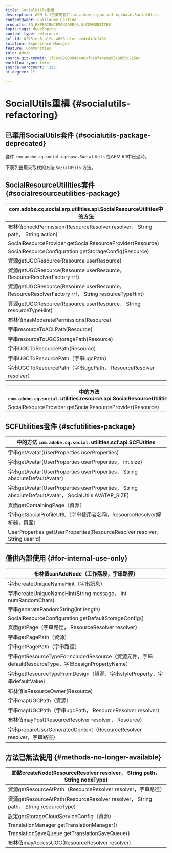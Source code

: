 ```yaml
---
title: SocialUtils重構
description: AEM 6.1已棄用套件com.adobe.cq.social.ugcbase.SocialUtils
contentOwner: Guillaume Carlino
products: SG_EXPERIENCEMANAGER/6.5/COMMUNITIES
topic-tags: developing
content-type: reference
exl-id: 0f731ec6-a12e-4098-a1ec-ee4cd4dc1432
solution: Experience Manager
feature: Communities
role: Admin
source-git-commit: 1f56c99980846400cfde8fa4e9a55e885bc2258d
workflow-type: tm+mt
source-wordcount: '295'
ht-degree: 1%

---
```


# SocialUtils重構 {#socialutils-refactoring}

## 已棄用SocialUtils套件 {#socialutils-package-deprecated}

套件 `com.adobe.cq.social.ugcbase.SocialUtils` 在AEM 6.1中已過時。

下表列出用來取代的方法 `SocialUtils` 方法。

## SocialResourceUtilities套件  {#socialresourceutilities-package}

| com.adobe.cq.social.srp.utilities.api.SocialResourceUtilities中的方法 |
|---|
| 布林值checkPermission(ResourceResolver resolver， String path， String action) |  |
| SocialResourceProvider getSocialResourceProvider(Resource) |  |
| SocialResourceConfiguration getStorageConfig(Resource) |  |
| 資源getUGCResource(Resource userResource) |  |
| 資源getUGCResource(Resource userResource， ResourceResolverFactory rrf) | 新 |
| 資源getUGCResource(Resource userResource， ResourceResolverFactory rrf， String resourceTypeHint) | 新 |
| 資源getUGCResource(Resource userResource， String resourceTypeHint) |  |
| 布林值hasModeratePermissions(Resource) |  |
| 字串resourceToACLPath(Resource) |  |
| 字串resourceToUGCStoragePath(Resource) | 取代String resourceToUGCPath(Resource) |
| 字串UGCToResourcePath(Resource) |  |
| 字串UGCToResourcePath（字串ugcPath） | 方法簽章已變更 |
| 字串UGCToResourcePath（字串ugcPath， ResourceResolver resolver） | 新 |

| 中的方法 `com.adobe.cq.social.`utilities.resource.api.SocialResourceUtilities |
|---|
| SocialResourceProvider getSocialResourceProvider(Resource) | 取代SocialResourceProvider getConfiguredProvider(Resource) |

## SCFUtilities套件 {#scfutilities-package}

| 中的方法 `com.adobe.cq.social.`utilities.scf.api.SCFUtitles |
|---|
| 字串getAvatar(UserProperties userProperties) |
| 字串getAvatar(UserProperties userProperties， int size) |
| 字串getAvatar(UserProperties userProperties， String absoluteDefaultAvatar) |
| 字串getAvatar(UserProperties userProperties， String absoluteDefaultAvatar， SocialUtils.AVATAR_SIZE) |
| 頁面getContainingPage（資源） |
| 字串getSocialProfileURL（字串使用者名稱，ResourceResolver解析器，頁面） |
| UserProperties getUserProperties(ResourceResolver resolver， String userId) |

## 僅供內部使用 {#for-internal-use-only}

| 布林值canAddNode（工作階段，字串路徑） |
|---|
| 字串createUniqueNameHint（字串訊息） |
| 字串createUniqueNameHint(String message， int numRandomChars) |
| 字串generateRandomString(int length) |
| SocialResourceConfiguration getDefaultStorageConfig() |
| 頁面getPage（字串路徑， ResourceResolver resolver） |
| 字串getPagePath（資源） |
| 字串getPagePath（字串路徑） |
| 字串getResourceTypeForIncludedResource（資源元件，字串defaultResourceType，字串designPropertyName） |
| 字串getResourceTypeFromDesign（資源，字串styleProperty，字串defaultValue） |
| 布林值isResourceOwner(Resource) |
| 字串mapUGCPath（資源） |
| 字串mapUGCPath（字串ugcPath， ResourceResolver resolver） |
| 布林值mayPost(ResourceResolver resolver， Resource) |
| 字串prepareUserGeneratedContent（ResourceResolver resolver，字串路徑） |

## 方法已無法使用 {#methods-no-longer-available}

| 節點createNode(ResourceResolver resolver， String path， String nodeType) |
|---|
| 資源getResourceAtPath（ResourceResolver resolver，字串路徑） |
| 資源getResourceAtPath(ResourceResolver resolver， String path， String resourceType) |
| 設定getStorageCloudServiceConfig（資源） |
| TranslationManager getTranslationManager() |
| TranslationSaveQueue getTranslationSaveQueue() |
| 布林值mayAccessUGC(ResourceResolver resolver) |
